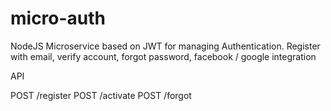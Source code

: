# micro-auth
NodeJS Microservice based on JWT for managing Authentication. Register with email, verify account, forgot password, facebook / google integration

API

POST /register
POST /activate
POST /forgot
